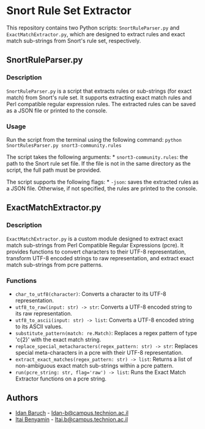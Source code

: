# Snort Rule Set Extractor

This repository contains two Python scripts: `SnortRuleParser.py` and `ExactMatchExtractor.py`, which are designed to extract rules and exact match sub-strings from Snort's rule set, respectively.

## SnortRuleParser.py

### Description
`SnortRuleParser.py` is a script that extracts rules or sub-strings (for exact match) from Snort's rule set. It supports extracting exact match rules and Perl compatible regular expression rules. The extracted rules can be saved as a JSON file or printed to the console.

### Usage
Run the script from the terminal using the following command: `python SnortRulesParser.py snort3-community.rules`

The script takes the following arguments:
	* `snort3-community.rules`: the path to the Snort rule set file. 
	If the file is not in the same directory as the script, the full path must be provided.

The script supports the following flags:
	* `-json`: saves the extracted rules as a JSON file. Otherwise, if not specified, the rules are printed to the console.

## ExactMatchExtractor.py

### Description
`ExactMatchExtractor.py` is a custom module designed to extract exact match sub-strings from Perl Compatible Regular Expressions (pcre). It provides functions to convert characters to their UTF-8 representation, transform UTF-8 encoded strings to raw representation, and extract exact match sub-strings from pcre patterns.

### Functions
- `char_to_utf8(character)`: Converts a character to its UTF-8 representation.
- `utf8_to_raw(input: str) -> str`: Converts a UTF-8 encoded string to its raw representation.
- `utf8_to_ascii(input: str) -> list`: Converts a UTF-8 encoded string to its ASCII values.
- `substitute_pattern(match: re.Match)`: Replaces a regex pattern of type 'c{2}' with the exact match string.
- `replace_special_metacharacters(regex_pattern: str) -> str`: Replaces special meta-characters in a pcre with their UTF-8 representation.
- `extract_exact_matches(regex_pattern: str) -> list`: Returns a list of non-ambiguous exact match sub-strings within a pcre pattern.
- `run(pcre_string: str, flag='raw') -> list`: Runs the Exact Match Extractor functions on a pcre string.

## Authors
- [Idan Baruch](https://github.com/idanbaru)  - Idan-b@campus.technion.ac.il
- [Itai Benyamin](https://github.com/Itai-b) - Itai.b@campus.technion.ac.il